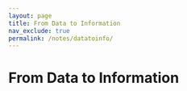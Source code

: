 ```yaml
---
layout: page
title: From Data to Information
nav_exclude: true
permalink: /notes/datatoinfo/
---
```


# From Data to Information
